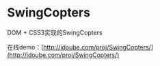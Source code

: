 SwingCopters
============
DOM + CSS3实现的SwingCopters  

在线demo：[http://idoube.com/proj/SwingCopters/](http://idoube.com/proj/SwingCopters/)

